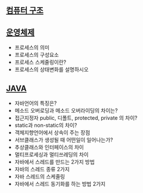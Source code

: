 ## [컴퓨터 구조](/컴퓨터-구조.md#컴퓨터-구조)



## [운영체제](computer_science/operating_system.md#운영체제)

- 프로세스의 의미
- 프로세스의 구성요소
- 프로세스 스케줄링이란?
- 프로세스의 상태변화를 설명하시오

## [JAVA](computer_science/java.md#java)

- 자바언어의 특징은?
- 메소드 오버로딩과 메소드 오버라이딩의 차이는?
- 접근지정자 public, 디폴트, protected, private 의 차이?
- static과 non-static의 차이?
- 객체지향언어에서 상속이 주는 장점
- 서브클래스가 생성될 때 어떤일이 일어나는가?
- 추상클래스와 인터페이스의 차이
- 멀티프로세싱과 멀티쓰레딩의 차이
- 자바에서 스레드를 만드는 2가지 방법
- 자바의 스레드 종류 2가지
- 자바 스레드의 스케줄링
- 자바에서 스레드 동기화를 하는 방법 2가지



